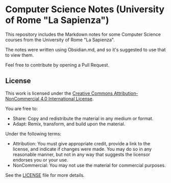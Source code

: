 # Computer Science Notes (University of Rome "La Sapienza")

This repository includes the Markdown notes for some Computer Science courses from the University of Rome "La Sapienza".

The notes were written using Obsidian.md, and so it's suggested to use that to view them.

Feel free to contribute by opening a Pull Request.

## License

This work is licensed under the [Creative Commons Attribution-NonCommercial 4.0 International License](https://creativecommons.org/licenses/by-nc/4.0/).

You are free to:
- Share: Copy and redistribute the material in any medium or format.
- Adapt: Remix, transform, and build upon the material.

Under the following terms:
- Attribution: You must give appropriate credit, provide a link to the license, and indicate if changes were made. You may do so in any reasonable manner, but not in any way that suggests the licensor endorses you or your use.
- NonCommercial: You may not use the material for commercial purposes.

See the [LICENSE](LICENSE) file for more details.

